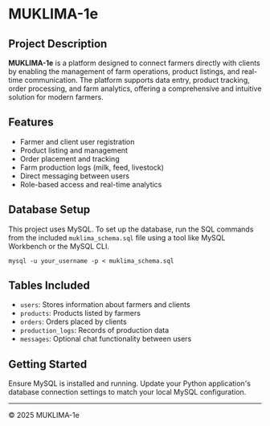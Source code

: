 
# MUKLIMA-1e

## Project Description

**MUKLIMA-1e** is a platform designed to connect farmers directly with clients by enabling the management of farm operations, product listings, and real-time communication. The platform supports data entry, product tracking, order processing, and farm analytics, offering a comprehensive and intuitive solution for modern farmers.

## Features

- Farmer and client user registration
- Product listing and management
- Order placement and tracking
- Farm production logs (milk, feed, livestock)
- Direct messaging between users
- Role-based access and real-time analytics

## Database Setup

This project uses MySQL. To set up the database, run the SQL commands from the included `muklima_schema.sql` file using a tool like MySQL Workbench or the MySQL CLI.

```
mysql -u your_username -p < muklima_schema.sql
```

## Tables Included

- `users`: Stores information about farmers and clients
- `products`: Products listed by farmers
- `orders`: Orders placed by clients
- `production_logs`: Records of production data
- `messages`: Optional chat functionality between users

## Getting Started

Ensure MySQL is installed and running. Update your Python application's database connection settings to match your local MySQL configuration.

---

© 2025 MUKLIMA-1e
